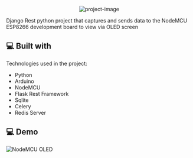 <p align="center"><img src="https://socialify.git.ci/bi0punk/oled-quake-viewer/image?language=1&amp;name=1&amp;owner=1&amp;stargazers=1&amp;theme=Light" alt="project-image"></p>

<p id="description">Django Rest python project that captures and sends data to the NodeMCU ESP8266 development board to view via OLED screen</p>

  
  
<h2>💻 Built with</h2>

Technologies used in the project:

*   Python
*   Arduino
*   NodeMCU
*   Flask Rest Framework
*   Sqlite
*   Celery
*   Redis Server

<h2>💻 Demo</h2>

![NodeMCU OLED](https://i.ibb.co/mHJxfxR/1712080649555.jpg)
